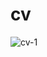 # cv
![cv-1](https://github.com/waterfirst/cv/assets/40909985/e5b66550-1afe-4c2a-b08d-3befca569038)
